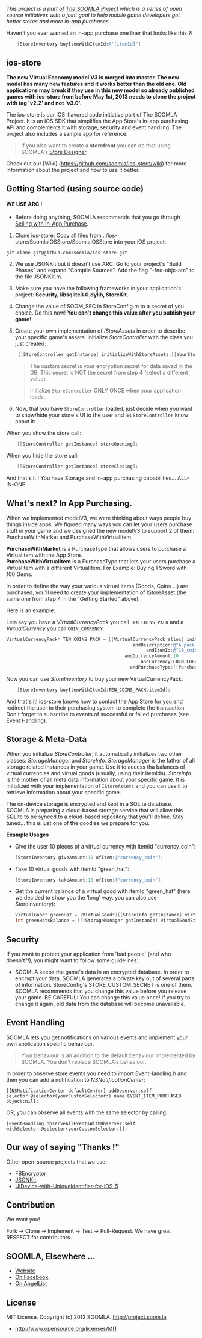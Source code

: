 *This project is a part of [The SOOMLA Project](http://project.soom.la) which is a series of open source initiatives with a joint goal to help mobile game developers get better stores and more in-app purchases.*

Haven't you ever wanted an in-app purchase one liner that looks like this ?!

```objective-c
    [StoreInventory buyItemWithItemId:@"[itemId]"]
```

ios-store
---
**The new Virtual Economy model V3 is merged into master. The new model has many new features and it works better than the old one. Old applications may break if they use in this new model so already published games with ios-store from before May 1st, 2013 needs to clone the project with tag 'v2.2' and not 'v3.0'.**

The ios-store is our iOS-flavored code initiative part of The SOOMLA Project. It is an iOS SDK that simplifies the App Store's in-app purchasing API and complements it with storage, security and event handling. The project also includes a sample app for reference. 

>If you also want to create a **storefront** you can do that using SOOMLA's [Store Designer](http://designer.soom.la).

Check out our [Wiki] (https://github.com/soomla/ios-store/wiki) for more information about the project and how to use it better.

Getting Started (using source code)
---

#### **WE USE ARC !**


* Before doing anything, SOOMLA recommends that you go through [Selling with In-App Purchase](https://developer.apple.com/appstore/in-app-purchase/index.html).

1. Clone ios-store. Copy all files from ../ios-store/SoomlaiOSStore/SoomlaiOSStore into your iOS project:

 `git clone git@github.com:soomla/ios-store.git`

2. We use JSONKit but it doesn't use ARC. Go to your project's "Build Phases" and expand "Compile Sources". Add the flag "-fno-objc-arc" to the file JSONKit.m.

3. Make sure you have the following frameworks in your application's project: **Security, libsqlite3.0.dylib, StoreKit**.

4. Change the value of SOOM_SEC in StoreConfig.m to a secret of you choice. Do this now! **You can't change this value after you publish your game!**

5. Create your own implementation of _IStoreAssets_ in order to describe your specific game's assets. Initialize _StoreController_ with the class you just created:

      ```objective-c
       [[StoreController getInstance] initializeWithStoreAssets:[[YourStoreAssetsImplementation alloc] init] andCustomSecret:@"[YOUR CUSTOM SECRET HERE]"];
      ```

    > The custom secret is your encryption secret for data saved in the DB. This secret is NOT the secret from step 4 (select a different value).

    > Initialize `StoreController` ONLY ONCE when your application loads.

6. Now, that you have `StoreController` loaded, just decide when you want to show/hide your store's UI to the user and let `StoreController` know about it:

When you show the store call:

```objective-c
    [[StoreController getInstance] storeOpening];
```

When you hide the store call:

```objective-c
    [[StoreController getInstance] storeClosing];
```

And that's it ! You have Storage and in-app purchasing capabilities... ALL-IN-ONE.

What's next? In App Purchasing.
---

When we implemented modelV3, we were thinking about ways people buy things inside apps. We figured many ways you can let your users purchase stuff in your game and we designed the new modelV3 to support 2 of them: PurchaseWithMarket and PurchaseWithVirtualItem.

**PurchaseWithMarket** is a PurchaseType that allows users to purchase a VirtualItem with the App Store.  
**PurchaseWithVirtualItem** is a PurchaseType that lets your users purchase a VirtualItem with a different VirtualItem. For Example: Buying 1 Sword with 100 Gems.

In order to define the way your various virtual items (Goods, Coins ...) are purchased, you'll need to create your implementation of IStoreAsset (the same one from step 4 in the "Getting Started" above).

Here is an example:

Lets say you have a _VirtualCurrencyPack_ you call `TEN_COINS_PACK` and a _VirtualCurrency_ you call `COIN_CURRENCY`:

```objective-c
VirtualCurrencyPack* TEN_COINS_PACK = [[VirtualCurrencyPack alloc] initWithName:@"10 Coins" 
											   andDescription:@"A pack of 10 coins" 
											        andItemId:@"10_coins" 
											andCurrencyAmount:10 
											 	  andCurrency:COIN_CURRENCY_ITEM_ID 
											  andPurchaseType:[[PurchaseWithMarket alloc] initWithProductId:TEN_COINS_PACK_PRODUCT_ID andPrice:1.99]];
```

Now you can use _StoreInventory_ to buy your new VirtualCurrencyPack:

```objective-c
    [StoreInventory buyItemWithItemId:TEN_COINS_PACK.itemId];
```

And that's it! ios-store knows how to contact the App Store for you and redirect the user to their purchasing system to complete the transaction. Don't forget to subscribe to events of successful or failed purchases (see [Event Handling](https://github.com/soomla/ios-store#event-handling)).

Storage & Meta-Data
---

When you initialize _StoreController_, it automatically initializes two other classes: _StorageManager_ and _StoreInfo_. _StorageManager_ is the father of all storage related instances in your game. Use it to access tha balances of virtual currencies and virtual goods (usually, using their itemIds). _StoreInfo_ is the mother of all meta data information about your specific game. It is initialized with your implementation of `IStoreAssets` and you can use it to retrieve information about your specific game.

The on-device storage is encrypted and kept in a SQLite database. SOOMLA is preparing a cloud-based storage service that will allow this SQLite to be synced to a cloud-based repository that you'll define. Stay tuned... this is just one of the goodies we prepare for you.

**Example Usages**

* Give the user 10 pieces of a virtual currency with itemId "currency_coin":

    ```objective-c
    [StoreInventory giveAmount:10 ofItem:@"currency_coin"];
    ```
    
* Take 10 virtual goods with itemId "green_hat":

    ```objective-c
    [StoreInventory takeAmount:10 ofItem:@"currency_coin"];
    ```
    
* Get the current balance of a virtual good with itemId "green_hat" (here we decided to show you the 'long' way. you can also use StoreInventory):

    ```objective-c
    VirtualGood* greenHat = (VirtualGood*)[[StoreInfo getInstance] virtualItemWithId:@"green_hat"];
    int greenHatsBalance = [[[StorageManager getInstance] virtualGoodStorage] balanceForItem:greenHat];
    ```
    
Security
---

If you want to protect your application from 'bad people' (and who doesn't?!), you might want to follow some guidelines:

+ SOOMLA keeps the game's data in an encrypted database. In order to encrypt your data, SOOMLA generates a private key out of several parts of information. StoreConfig's STORE_CUSTOM_SECRET is one of them. SOOMLA recommends that you change this value before you release your game. BE CAREFUL: You can change this value once! If you try to change it again, old data from the database will become unavailable.


Event Handling
---

SOOMLA lets you get notifications on various events and implement your own application specific behaviour.

> Your behaviour is an addition to the default behaviour implemented by SOOMLA. You don't replace SOOMLA's behaviour.

In order to observe store events you need to import EventHandling.h and then you can add a notification to *NSNotificationCenter*:

    [[NSNotificationCenter defaultCenter] addObserver:self selector:@selector(yourCustomSelector:) name:EVENT_ITEM_PURCHASED object:nil];
    
OR, you can observe all events with the same selector by calling:

    [EventHandling observeAllEventsWithObserver:self withSelector:@selector(yourCustomSelector:)];

Our way of saying "Thanks !"
---

Other open-source projects that we use:

* [FBEncryptor](https://github.com/dev5tec/FBEncryptor)
* [JSONKit](https://github.com/johnezang/JSONKit)
* [UIDevice-with-UniqueIdentifier-for-iOS-5](https://github.com/gekitz/UIDevice-with-UniqueIdentifier-for-iOS-5)

Contribution
---

We want you!

Fork -> Clone -> Implement -> Test -> Pull-Request. We have great RESPECT for contributors.

SOOMLA, Elsewhere ...
---

+ [Website](http://project.soom.la/)
+ [On Facebook](https://www.facebook.com/pages/The-SOOMLA-Project/389643294427376).
+ [On AngelList](https://angel.co/the-soomla-project)

License
---
MIT License. Copyright (c) 2012 SOOMLA. http://project.soom.la
+ http://www.opensource.org/licenses/MIT

